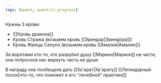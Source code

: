 ```yaml
---
tags: [quest, quest/in_progress]
---
```

Нужны 3 крови:

- ![[Кровь дракона]]
- Кровь Стража (возьмем кровь [[Эриндор|Эриндора]])
- Кровь Жрицы Селунэ (возьмем кровь [[Амалия|Амалии]])

За воротами кто-то, кто разрубил душу [[Мэрион|Мэрион]] на части, она попросила нас вернуть часть ее души

В награду она пообещала дать [[Ха'арат|Ха'арату]] [[Легендарный посох|что-то, что поможет в его "лечебной" практике]]
